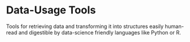 # Data-Usage Tools
Tools for retrieving data and transforming it into structures easily human-read and digestible by data-science friendly languages like Python or R.

